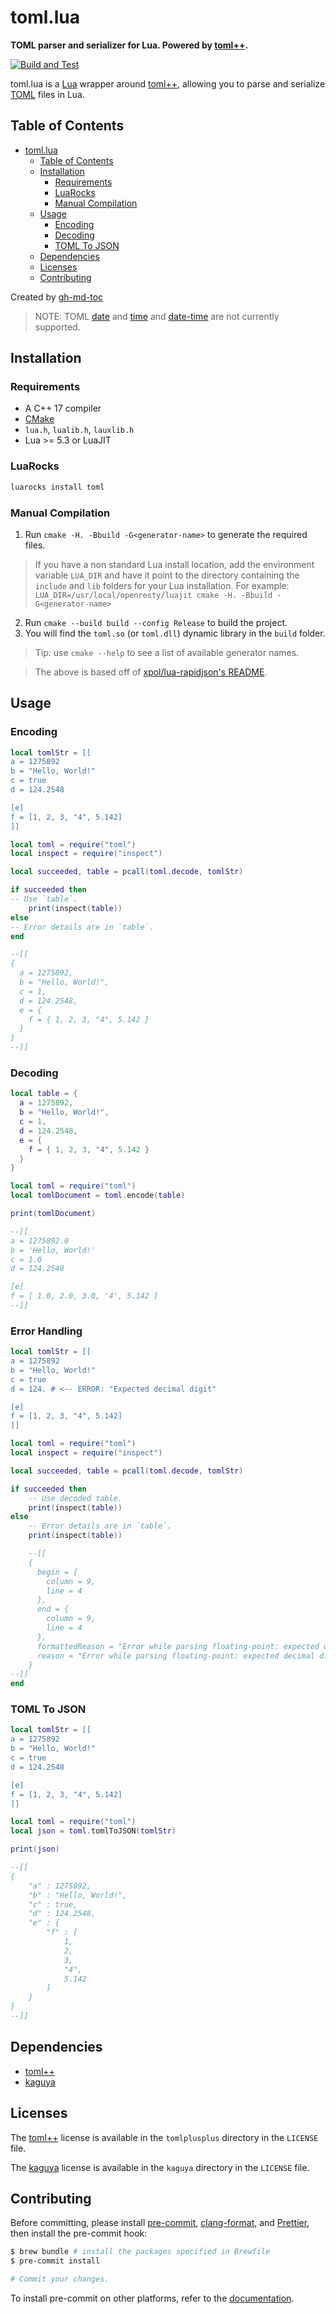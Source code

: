 # toml.lua

**TOML parser and serializer for Lua. Powered by [toml++](https://github.com/marzer/tomlplusplus/).**

[![Build and Test](https://github.com/LebJe/toml.lua/actions/workflows/buildAndTest.yml/badge.svg)](https://github.com/LebJe/toml.lua/actions/workflows/buildAndTest.yml)

toml.lua is a [Lua](https://www.lua.org) wrapper around [toml++](https://github.com/marzer/tomlplusplus/), allowing you to parse and serialize [TOML](https://toml.io) files in Lua.

## Table of Contents

<!--ts-->

-   [toml.lua](#tomllua)
    -   [Table of Contents](#table-of-contents)
    -   [Installation](#installation)
        -   [Requirements](#requirements)
        -   [LuaRocks](#luarocks)
        -   [Manual Compilation](#manual-compilation)
    -   [Usage](#usage)
        -   [Encoding](#encoding)
        -   [Decoding](#decoding)
        -   [TOML To JSON](#toml-to-json)
    -   [Dependencies](#dependencies)
    -   [Licenses](#licenses)
    -   [Contributing](#contributing)

<!-- Added by: lebje, at: Tue Oct 26 19:40:13 EDT 2021 -->

<!--te-->

Created by [gh-md-toc](https://github.com/ekalinin/github-markdown-toc)

> NOTE: TOML [date](https://toml.io/en/v1.0.0#local-date) and [time](https://toml.io/en/v1.0.0#local-time) and [date-time](https://toml.io/en/v1.0.0#offset-date-time) are not currently supported.

## Installation

### Requirements

-   A C++ 17 compiler
-   [CMake](https://cmake.org)
-   `lua.h`, `lualib.h`, `lauxlib.h`
-   Lua >= 5.3 or LuaJIT

### LuaRocks

```bash
luarocks install toml
```

### Manual Compilation

1. Run `cmake -H. -Bbuild -G<generator-name>` to generate the required files.

> If you have a non standard Lua install location, add the environment variable `LUA_DIR` and have it point to the directory containing the `include` and `lib` folders for your Lua installation. For example:
> `LUA_DIR=/usr/local/openresty/luajit cmake -H. -Bbuild -G<generator-name>`

2. Run `cmake --build build --config Release` to build the project.
3. You will find the `toml.so` (or `toml.dll`) dynamic library in the `build` folder.

> Tip: use `cmake --help` to see a list of available generator names.

> The above is based off of [xpol/lua-rapidjson's README](https://github.com/xpol/lua-rapidjson#usage-without-luarocks).

## Usage

### Encoding

```lua
local tomlStr = [[
a = 1275892
b = "Hello, World!"
c = true
d = 124.2548

[e]
f = [1, 2, 3, "4", 5.142]
]]

local toml = require("toml")
local inspect = require("inspect")

local succeeded, table = pcall(toml.decode, tomlStr)

if succeeded then
-- Use `table`.
	print(inspect(table))
else
-- Error details are in `table`.
end

--[[
{
  a = 1275892,
  b = "Hello, World!",
  c = 1,
  d = 124.2548,
  e = {
    f = { 1, 2, 3, "4", 5.142 }
  }
}
--]]
```

### Decoding

```lua
local table = {
  a = 1275892,
  b = "Hello, World!",
  c = 1,
  d = 124.2548,
  e = {
    f = { 1, 2, 3, "4", 5.142 }
  }
}

local toml = require("toml")
local tomlDocument = toml.encode(table)

print(tomlDocument)

--[[
a = 1275892.0
b = 'Hello, World!'
c = 1.0
d = 124.2548

[e]
f = [ 1.0, 2.0, 3.0, '4', 5.142 ]
--]]
```

### Error Handling

```lua
local tomlStr = [[
a = 1275892
b = "Hello, World!"
c = true
d = 124. # <-- ERROR: "Expected decimal digit"

[e]
f = [1, 2, 3, "4", 5.142]
]]

local toml = require("toml")
local inspect = require("inspect")

local succeeded, table = pcall(toml.decode, tomlStr)

if succeeded then
	-- Use decoded table.
	print(inspect(table))
else
	-- Error details are in `table`.
	print(inspect(table))

	--[[
	{
	  begin = {
	    column = 9,
	    line = 4
	  },
	  end = {
	    column = 9,
	    line = 4
	  },
	  formattedReason = "Error while parsing floating-point: expected decimal digit, saw '\\n' (at line 4, column 9)",
	  reason = "Error while parsing floating-point: expected decimal digit, saw '\\n'"
	}
--]]
end
```

### TOML To JSON

```lua
local tomlStr = [[
a = 1275892
b = "Hello, World!"
c = true
d = 124.2548

[e]
f = [1, 2, 3, "4", 5.142]
]]

local toml = require("toml")
local json = toml.tomlToJSON(tomlStr)

print(json)

--[[
{
	"a" : 1275892,
    "b" : "Hello, World!",
    "c" : true,
    "d" : 124.2548,
    "e" : {
        "f" : [
            1,
            2,
            3,
            "4",
            5.142
        ]
    }
}
--]]
```

## Dependencies

-   [toml++](https://github.com/marzer/tomlplusplus/)
-   [kaguya](https://github.com/satoren/kaguya)

## Licenses

The [toml++](https://github.com/marzer/tomlplusplus/) license is available in the `tomlplusplus` directory in the `LICENSE` file.

The [kaguya](https://github.com/satoren/kaguya) license is available in the `kaguya` directory in the `LICENSE` file.

## Contributing

Before committing, please install [pre-commit](https://pre-commit.com), [clang-format](https://clang.llvm.org/docs/ClangFormat.html), and [Prettier](https://prettier.io), then install the pre-commit hook:

```bash
$ brew bundle # install the packages specified in Brewfile
$ pre-commit install

# Commit your changes.
```

To install pre-commit on other platforms, refer to the [documentation](https://pre-commit.com/#install).
